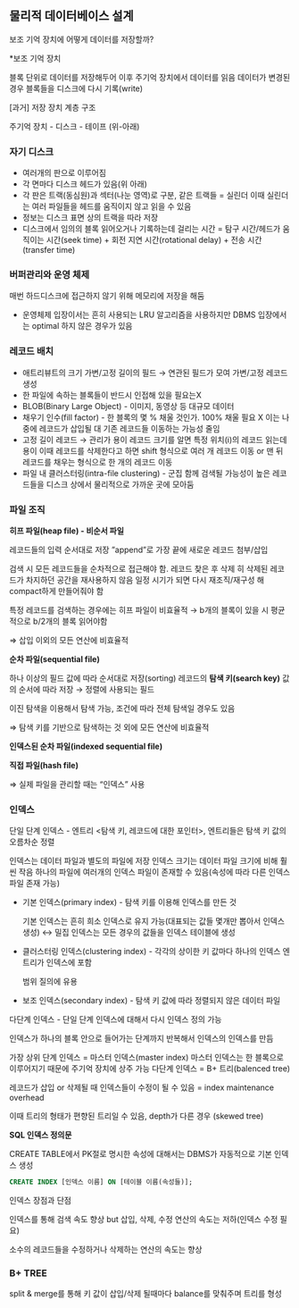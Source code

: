 ## 물리적 데이터베이스 설계

보조 기억 장치에 어떻게 데이터를 저장할까?

*보조 기억 장치

블록 단위로 데이터를 저장해두어 이후 주기억 장치에서 데이터를 읽음
데이터가 변경된 경우 블록들을 디스크에 다시 기록(write)

[과거] 저장 장치 계층 구조

주기억 장치 - 디스크 - 테이프 (위-아래)

### 자기 디스크

- 여러개의 판으로 이루어짐
- 각 면마다 디스크 헤드가 있음(위 아래)
- 각 판은 트랙(동심원)과 섹터(나눈 영역)로 구분, 같은 트랙들 = 실린더
이때 실린더는 여러 파일들을 헤드를 움직이지 않고 읽을 수 있음
- 정보는 디스크 표면 상의 트랙을 따라 저장
- 디스크에서 임의의 블록 읽어오거나 기록하는데 걸리는 시간 
= 탐구 시간/헤드가 움직이는 시간(seek time) + 회전 지연 시간(rotational delay) + 전송 시간(transfer time)

### 버퍼관리와 운영 체제

매번 하드디스크에 접근하지 않기 위해 메모리에 저장을 해둠

- 운영체제 입장이서는 흔히 사용되는 LRU 알고리즘을 사용하지만 DBMS 입장에서는 optimal 하지 않은 경우가 있음

### 레코드 배치

- 애트리뷰트의 크기 가변/고정 길이의 필드 → 연관된 필드가 모여 가변/고정 레코드 생성
- 한 파일에 속하는 블록들이 반드시 인접해 있을 필요는X
- BLOB(Binary Large Object) - 이미지, 동영상 등 대규모 데이터
- 채우기 인수(fill factor) - 한 블록의 몇 % 채울 것인가. 100% 채울 필요 X
이는 나중에 레코드가 삽입될 대 기존 레코드들 이동하는 가능성 줄임
- 고정 길이 레코드 → 관리가 용이
레코드 크기를 알면  특정 위치(i)의 레코드 읽는데 용이
이때 레코드를 삭제한다고 하면 shift 형식으로 여러 개 레코드 이동 or 맨 뒤 레코드를 채우는 형식으로 한 개의 레코드 이동
- 파일 내 클러스터링(intra-file clustering) - 군집
함께 검색될 가능성이 높은 레코드들을 디스크 상에서 물리적으로 가까운 곳에 모아둠

### 파일 조직

**히프 파일(heap file) - 비순서 파일**

레코드들의 입력 순서대로 저장
”append”로 가장 끝에 새로운 레코드 첨부/삽입

검색 시 모든 레코드들을 순차적으로 접근해야 함. 레코드 찾은 후 삭제 히 삭제된 레코드가 차지하던 공간을 재사용하지 않음
일정 시기가 되면 다시 재조직/재구성 해 compact하게 만들어줘야 함

특정 레코드를 검색하는 경우에는 히프 파일이 비효율적 → b개의 블록이 있을 시 평균적으로 b/2개의 블록 읽어야함

⇒ 삽입 이외의 모든 연산에 비효율적

**순차 파일(sequential file)**

하나 이상의 필드 값에 따라 순서대로 저장(sorting)
레코드의 **탐색 키(search key)** 값의 순서에 따라 저장 → 정렬에 사용되는 필드

이진 탐색을 이용해서 탐색 가능, 조건에 따라 전체 탐색일 경우도 있음

⇒ 탐색 키를 기반으로 탐색하는 것 외에 모든 연산에 비효율적

**인덱스된 순차 파일(indexed sequential file)**

**직접 파일(hash file)**

⇒ 실제 파일을 관리할 때는 “인덱스” 사용

### 인덱스

단일 단계 인덱스 - 엔트리 <탐색 키, 레코드에 대한 포인터>, 엔트리들은 탐색 키 값의 오름차순 정렬

인덱스는 데이터 파일과 별도의 파일에 저장
인덱스 크기는 데이터 파일 크기에 비해 훨씬 작음
하나의 파일에 여러개의 인덱스 파일이 존재할 수 있음(속성에 따라 다른 인덱스 파일 존재 가능)

- 기본 인덱스(primary index) - 탐색 키를 이용해 인덱스를 만든 것
    
    기본 인덱스는 흔히 희소 인덱스로 유지 가능(대표되는 값들 몇개만 뽑아서 인덱스 생성)
    ↔ 밀집 인덱스는 모든 경우의 값들을 인덱스 테이블에 생성
    
- 클러스터링 인덱스(clustering index) - 각각의 상이한 키 값마다 하나의 인덱스 엔트리가 인덱스에 포함
    
    범위 질의에 유용
    
- 보조 인덱스(secondary index) - 탐색 키 값에 따라 정렬되지 않은 데이터 파일

다단계 인덱스 - 단일 단계 인덱스에 대해서 다시 인덱스 정의 가능

인덱스가 하나의 블록 안으로 들어가는 단계까지 반복해서 인덱스의 인덱스를 만듬

가장 상위 단계 인덱스 = 마스터 인덱스(master index)
마스터 인덱스는 한 블록으로 이루어지기 때문에 주기억 장치에 상주 가능
다단계 인덱스 = B+ 트리(balenced tree)

레코드가 삽입 or 삭제될 때 인덱스들이 수정이 될 수 있음 = index maintenance overhead

이때 트리의 형태가 편향된 트리일 수 있음, depth가 다른 경우 (skewed tree)

**SQL 인덱스 정의문**

CREATE TABLE에서 PK절로 명시한 속성에 대해서는 DBMS가 자동적으로 기본 인덱스 생성

```sql
CREATE INDEX [인덱스 이름] ON [테이블 이름(속성들)];
```

인덱스 장점과 단점

인덱스를 통해 검색 속도 향상 but 삽입, 삭제, 수정 연산의 속도는 저하(인덱스 수정 필요)

소수의 레코드들을 수정하거나 삭제하는 연산의 속도는 향상

### B+ TREE

split & merge를 통해 키 값이 삽입/삭제 될때마다 balance를 맞춰주며 트리를 형성
